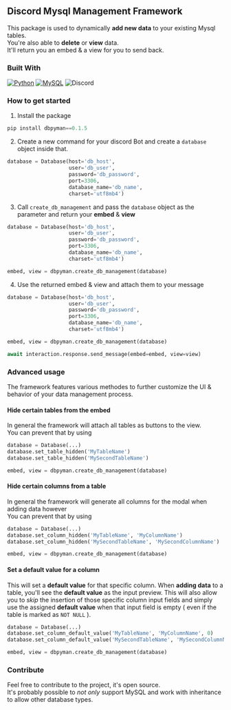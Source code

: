 ## Discord Mysql Management Framework
This package is used to dynamically **add new data** to your existing Mysql tables.<br>
You're also able to **delete** or **view** data.<br>
It'll return you an embed & a view for you to send back.

### Built With
[![Python][python]][python-url]
[![MySQL][mysql]][mysql-url]
![Discord](https://img.shields.io/badge/Discord-%235865F2.svg?style=for-the-badge&logo=discord&logoColor=white)

### How to get started
1. Install the package
```py
pip install dbpyman==0.1.5
```
2. Create a new command for your discord Bot and create a `database` object inside that.
```py
database = Database(host='db_host',
                    user='db_user',
                    password='db_password',
                    port=3306,
                    database_name='db_name',
                    charset='utf8mb4')
```
3. Call `create_db_management` and pass the `database` object as the parameter and return your **embed** & **view** 
```py
database = Database(host='db_host',
                    user='db_user',
                    password='db_password',
                    port=3306,
                    database_name='db_name',
                    charset='utf8mb4')

embed, view = dbpyman.create_db_management(database)
```
4. Use the returned embed & view and attach them to your message
```py
database = Database(host='db_host',
                    user='db_user',
                    password='db_password',
                    port=3306,
                    database_name='db_name',
                    charset='utf8mb4')

embed, view = dbpyman.create_db_management(database)

await interaction.response.send_message(embed=embed, view=view)
```

### Advanced usage
The framework features various methodes to further customize the UI & behavior of your data management process.

#### Hide certain tables from the embed
In general the framework will attach all tables as buttons to the view.<br>
You can prevent that by using

```py
database = Database(...)
database.set_table_hidden('MyTableName')
database.set_table_hidden('MySecondTableName')

embed, view = dbpyman.create_db_management(database)
```

#### Hide certain columns from a table
In general the framework will generate all columns for the modal when adding data however<br>
You can prevent that by using

```py
database = Database(...)
database.set_column_hidden('MyTableName', 'MyColumnName')
database.set_column_hidden('MySecondTableName', 'MySecondColumnName')

embed, view = dbpyman.create_db_management(database)
```

#### Set a default value for a column
This will set a **default value** for that specific column. When **adding data** to a table, you'll see the **default value** as the input preview.
This will also allow you to *skip* the insertion of those specific column input fields and simply use the assigned **default value** when that input field is empty ( even if the table is marked as `NOT NULL` ).
```py
database = Database(...)
database.set_column_default_value('MyTableName', 'MyColumnName', 0)
database.set_column_default_value('MySecondTableName', 'MySecondColumnName', 'Banana')

embed, view = dbpyman.create_db_management(database)
```

### Contribute
Feel free to contribute to the project, it's open source.<br>
It's probably possible to *not only* support MySQL and work with inheritance to allow other database types.

<!-- MARKDOWN LINKS & IMAGES -->
[python]: https://img.shields.io/badge/Python-3776AB?style=for-the-badge&logo=python&logoColor=white
[mysql]: https://img.shields.io/badge/MySQL-00000F?style=for-the-badge&logo=mysql&logoColor=white
[mysql-url]: https://www.mysql.com/
[python-url]: https://www.python.org/
